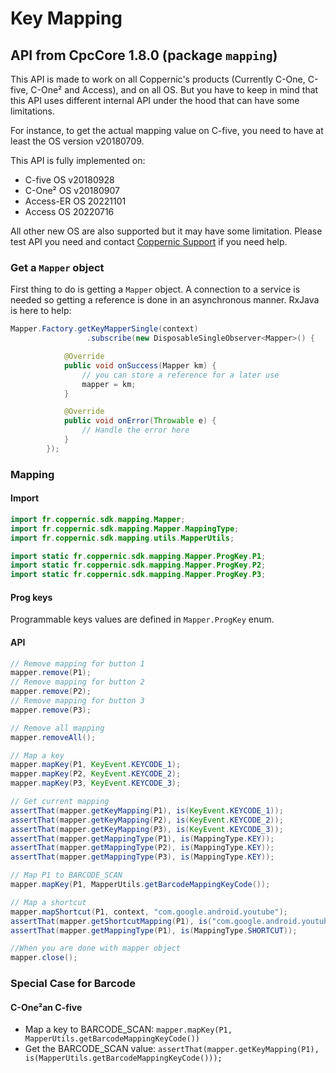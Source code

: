 Key Mapping
===========

## API from CpcCore 1.8.0 (package `mapping`)

This API is made to work on all Coppernic's products (Currently C-One, C-five, C-One² and Access), and on all OS.
But you have to keep in mind that this API uses different internal API under the hood that can have some limitations.

For instance, to get the actual mapping value on C-five, you need to have at least the OS version v20180709.

This API is fully implemented on:

  - C-five OS v20180928
  - C-One² OS v20180907
  - Access-ER OS 20221101
  - Access OS 20220716

All other new OS are also supported but it may have some limitation. Please test API you need and contact [Coppernic Support](mailto://support@coppernic.fr) if you need help.

### Get a `Mapper` object

First thing to do is getting a `Mapper` object. A connection to a service is needed so getting a reference is done in an asynchronous manner. RxJava is here to help:

```java
Mapper.Factory.getKeyMapperSingle(context)
                 .subscribe(new DisposableSingleObserver<Mapper>() {

            @Override
            public void onSuccess(Mapper km) {
                // you can store a reference for a later use
                mapper = km;
            }

            @Override
            public void onError(Throwable e) {
                // Handle the error here
            }
        });
```

### Mapping

#### Import

```java
import fr.coppernic.sdk.mapping.Mapper;
import fr.coppernic.sdk.mapping.Mapper.MappingType;
import fr.coppernic.sdk.mapping.utils.MapperUtils;

import static fr.coppernic.sdk.mapping.Mapper.ProgKey.P1;
import static fr.coppernic.sdk.mapping.Mapper.ProgKey.P2;
import static fr.coppernic.sdk.mapping.Mapper.ProgKey.P3;
```

#### Prog keys

Programmable keys values are defined in `Mapper.ProgKey` enum.

#### API

```java
// Remove mapping for button 1
mapper.remove(P1);
// Remove mapping for button 2
mapper.remove(P2);
// Remove mapping for button 3
mapper.remove(P3);

// Remove all mapping
mapper.removeAll();

// Map a key
mapper.mapKey(P1, KeyEvent.KEYCODE_1);
mapper.mapKey(P2, KeyEvent.KEYCODE_2);
mapper.mapKey(P3, KeyEvent.KEYCODE_3);

// Get current mapping
assertThat(mapper.getKeyMapping(P1), is(KeyEvent.KEYCODE_1));
assertThat(mapper.getKeyMapping(P2), is(KeyEvent.KEYCODE_2));
assertThat(mapper.getKeyMapping(P3), is(KeyEvent.KEYCODE_3));
assertThat(mapper.getMappingType(P1), is(MappingType.KEY));
assertThat(mapper.getMappingType(P2), is(MappingType.KEY));
assertThat(mapper.getMappingType(P3), is(MappingType.KEY));

// Map P1 to BARCODE_SCAN
mapper.mapKey(P1, MapperUtils.getBarcodeMappingKeyCode());

// Map a shortcut
mapper.mapShortcut(P1, context, "com.google.android.youtube");
assertThat(mapper.getShortcutMapping(P1), is("com.google.android.youtube"));
assertThat(mapper.getMappingType(P1), is(MappingType.SHORTCUT));

//When you are done with mapper object
mapper.close();
```
### Special Case for Barcode

#### C-One²an C-five

- Map a key to BARCODE_SCAN: `mapper.mapKey(P1, MapperUtils.getBarcodeMappingKeyCode())`
- Get the BARCODE_SCAN value: `assertThat(mapper.getKeyMapping(P1), is(MapperUtils.getBarcodeMappingKeyCode()));`
